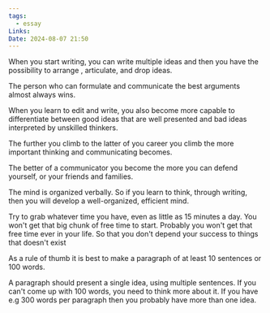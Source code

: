 ```yaml
---
tags:
  - essay
Links: 
Date: 2024-08-07 21:50
---
```

When you start writing, you can write multiple ideas and then you have the possibility to arrange , articulate, and drop ideas. 

The person who can formulate and communicate the best arguments almost always wins.

When you learn to edit and write, you also become more capable to differentiate between good ideas that are well presented and bad ideas interpreted by unskilled thinkers. 

The further you climb to the latter of you career you climb the more important thinking and communicating becomes.

The better of a communicator you become the more you can defend yourself, or your friends and families.

The mind is organized verbally. So if you learn to think, through writing, then you will develop a well-organized, efficient mind.

Try to grab whatever time you have, even as little as 15 minutes a day. You won't get that big chunk of free time to start. Probably you won't get that free time ever in your life. So that you don't depend your success to things that doesn't exist

As a rule of thumb it is best to make a paragraph of at least 10 sentences or 100 words.

A paragraph should present a single idea, using multiple sentences.
If you can't come up with 100 words, you need to think more about it.
If you have e.g 300 words per paragraph then you probably have more than one idea.